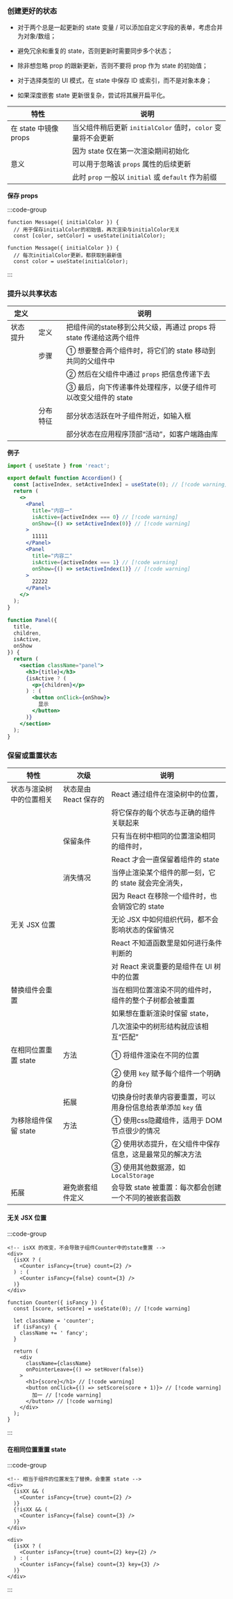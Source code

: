 ### 创建更好的状态

- 对于两个总是一起更新的 state 变量 / 可以添加自定义字段的表单，考虑合并为对象/数组；

- 避免冗余和重复的 state，否则更新时需要同步多个状态；

- 除非想忽略 prop 的跟新更新，否则不要将 prop 作为 state 的初始值；

- 对于选择类型的 UI 模式，在 state 中保存 ID 或索引，而不是对象本身；

- 如果深度嵌套 state 更新很复杂，尝试将其展开扁平化。

  

| 特性                  | 说明                                                         |
| --------------------- | ------------------------------------------------------------ |
| 在 state 中镜像 props | 当父组件稍后更新 `initialColor` 值时，`color` 变量将不会更新 |
|                       | 因为 state 仅在第一次渲染期间初始化                          |
| 意义                  | 可以用于忽略该 `props` 属性的后续更新                        |
|                       | 此时 `prop` 一般以 `initial` 或 `default` 作为前缀           |

**保存 props**

:::code-group

```[获取首次]jsx
function Message({ initialColor }) {
  // 用于保存initialColor的初始值，再次渲染与initialColor无关
  const [color, setColor] = useState(initialColor);
```

```[获取每次]jsx
function Message({ initialColor }) {
  // 每次initialColor更新，都获取到最新值
  const color = useState(initialColor);
```

:::



### 提升以共享状态

| 定义     |          | 说明                                                         |
| -------- | -------- | ------------------------------------------------------------ |
| 状态提升 | 定义     | 把组件间的state移到公共父级，再通过 props 将 state 传递给这两个组件 |
|          | 步骤     | ① 想要整合两个组件时，将它们的 state 移动到共同的父组件中    |
|          |          | ② 然后在父组件中通过 `props` 把信息传递下去                  |
|          |          | ③ 最后，向下传递事件处理程序，以便子组件可以改变父组件的 state |
|          | 分布特征 | 部分状态活跃在叶子组件附近，如输入框                         |
|          |          | 部分状态在应用程序顶部“活动”，如客户端路由库                 |

**例子**

```jsx
import { useState } from 'react';

export default function Accordion() {
  const [activeIndex, setActiveIndex] = useState(0); // [!code warning]
  return (
    <>
      <Panel
        title="内容一"
        isActive={activeIndex === 0} // [!code warning]
        onShow={() => setActiveIndex(0)} // [!code warning]
      >
        11111
      </Panel>
      <Panel
        title="内容二"
        isActive={activeIndex === 1} // [!code warning]
        onShow={() => setActiveIndex(1)} // [!code warning]
      >
        22222
      </Panel>
    </>
  );
}

function Panel({
  title,
  children,
  isActive,
  onShow
}) {
  return (
    <section className="panel">
      <h3>{title}</h3>
      {isActive ? (
        <p>{children}</p>
      ) : (
        <button onClick={onShow}>
          显示
        </button>
      )}
    </section>
  );
}
```



### 保留或重置状态

| 特性                     | 次级                  | 说明                                                        |
| ------------------------ | --------------------- | ----------------------------------------------------------- |
| 状态与渲染树中的位置相关 | 状态是由 React 保存的 | React 通过组件在渲染树中的位置，                            |
|                          |                       | 将它保存的每个状态与正确的组件关联起来                      |
|                          | 保留条件              | 只有当在树中相同的位置渲染相同的组件时，                    |
|                          |                       | React 才会一直保留着组件的 state                            |
|                          | 消失情况              | 当停止渲染某个组件的那一刻，它的 state 就会完全消失，       |
|                          |                       | 因为 React 在移除一个组件时，也会销毁它的 state             |
| 无关 JSX 位置            |                       | 无论 JSX 中如何组织代码，都不会影响状态的保留情况           |
|                          |                       | React 不知道函数里是如何进行条件判断的                      |
|                          |                       | 对 React 来说重要的是组件在 UI 树中的位置                   |
| 替换组件会重置           |                       | 当在相同位置渲染不同的组件时，组件的整个子树都会被重置      |
|                          |                       | 如果想在重新渲染时保留 state，                              |
|                          |                       | 几次渲染中的树形结构就应该相互“匹配”                        |
| 在相同位置重置 state     | 方法                  | ① 将组件渲染在不同的位置                                    |
|                          |                       | ② 使用 `key` 赋予每个组件一个明确的身份                     |
|                          | 拓展                  | 切换身份时表单内容要重置，可以用身份信息给表单添加 `key` 值 |
| 为移除组件保留 state     | 方法                  | ① 使用css隐藏组件，适用于 DOM 节点很少的情况                |
|                          |                       | ② 使用状态提升，在父组件中保存信息，这是最常见的解决方法    |
|                          |                       | ③ 使用其他数据源，如 `LocalStorage`                         |
| 拓展                     | 避免嵌套组件定义      | 会导致 state 被重置：每次都会创建一个不同的被嵌套函数       |



#### 无关 JSX 位置

:::code-group

```[父组件]jsx
<!-- isXX 的改变，不会导致子组件Counter中的state重置 -->
<div>
  {isXX ? (
    <Counter isFancy={true} count={2} /> 
  ) : (
    <Counter isFancy={false} count={3} /> 
  )}
</div>
```

```[子组件]jsx
function Counter({ isFancy }) {
  const [score, setScore] = useState(0); // [!code warning]

  let className = 'counter';
  if (isFancy) {
    className += ' fancy';
  }

  return (
    <div
      className={className}
      onPointerLeave={() => setHover(false)}
    >
      <h1>{score}</h1> // [!code warning]
      <button onClick={() => setScore(score + 1)}> // [!code warning]
        加一 // [!code warning]
      </button> // [!code warning]
    </div>
  );
}
```

:::



#### 在相同位置重置 state

:::code-group

```[渲染在不同位置]jsx
<!-- 相当于组件的位置发生了替换，会重置 state -->
<div>
  {isXX && (
    <Counter isFancy={true} count={2} /> 
  )}
  {!isXX && (
    <Counter isFancy={false} count={3} /> 
  )}
</div>
```

```[使用key]jsx
<div>
  {isXX ? (
    <Counter isFancy={true} count={2} key={2} /> 
  ) : (
    <Counter isFancy={false} count={3} key={3} /> 
  )}
</div>
```

:::



































































